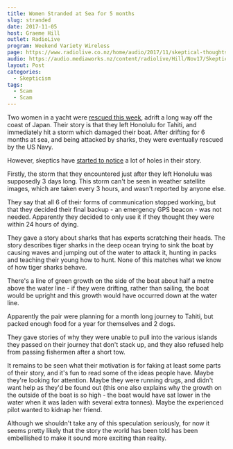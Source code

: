 ```yaml
---
title: Women Stranded at Sea for 5 months
slug: stranded
date: 2017-11-05
host: Graeme Hill
outlet: RadioLive
program: Weekend Variety Wireless
page: https://www.radiolive.co.nz/home/audio/2017/11/skeptical-thoughts-with-mark-honeychurch.html
audio: https://audio.mediaworks.nz/content/radiolive/Hill/Nov17/SkepticalThoughts5_11_17.mp3
layout: Post
categories:
  - Skepticism
tags:
  - Scam
  - Scam
---
```


Two women in a yacht were [rescued this week](https://www.gizmodo.com.au/2017/11/experts-question-details-from-the-story-of-two-women-stranded-at-sea-for-5-months/), adrift a long way off the coast of Japan. Their story is that they left Honolulu for Tahiti, and immediately hit a storm which damaged their boat. After drifting for 6 months at sea, and being attacked by sharks, they were eventually rescued by the US Navy.

<!-- more -->

However, skeptics have [started to notice](https://unreasonablydangerousonionrings.com/2017/10/31/19-reasons-this-survival-story-smells-fishy/) a lot of holes in their story.

Firstly, the storm that they encountered just after they left Honolulu was supposedly 3 days long. This storm can't be seen in weather satellite images, which are taken every 3 hours, and wasn't reported by anyone else.

They say that all 6 of their forms of communication stopped working, but that they decided their final backup - an emergency GPS beacon - was not needed. Apparently they decided to only use it if they thought they were within 24 hours of dying.

They gave a story about sharks that has experts scratching their heads. The story describes tiger sharks in the deep ocean trying to sink the boat by causing waves and jumping out of the water to attack it, hunting in packs and teaching their young how to hunt. None of this matches what we know of how tiger sharks behave.

There's a line of green growth on the side of the boat about half a metre above the water line - if they were drifting, rather than sailing, the boat would be upright and this growth would have occurred down at the water line.

Apparently the pair were planning for a month long journey to Tahiti, but packed enough food for a year for themselves and 2 dogs.

They gave stories of why they were unable to pull into the various islands they passed on their journey that don't stack up, and they also refused help from passing fishermen after a short tow.

It remains to be seen what their motivation is for faking at least some parts of their story, and it's fun to read some of the ideas people have. Maybe they're looking for attention. Maybe they were running drugs, and didn't want help as they'd be found out (this one also explains why the growth on the outside of the boat is so high - the boat would have sat lower in the water when it was laden with several extra tonnes). Maybe the experienced pilot wanted to kidnap her friend.

Although we shouldn't take any of this speculation seriously, for now it seems pretty likely that the story the world has been told has been embellished to make it sound more exciting than reality.
